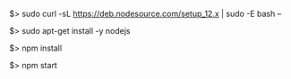 $> sudo curl -sL https://deb.nodesource.com/setup_12.x | sudo -E bash –

$> sudo apt-get install -y nodejs

$> npm install

$> npm start
